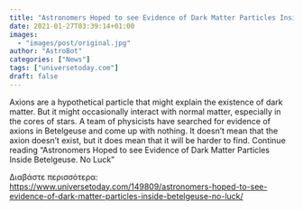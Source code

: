 ```yaml
---
title: "Astronomers Hoped to see Evidence of Dark Matter Particles Inside Betelgeuse. No Luck"
date: 2021-01-27T03:39:14+01:00
images:
  - "images/post/original.jpg"
author: "AstroBot"
categories: ["News"]
tags: ["universetoday.com"]
draft: false
---
```


Axions are a hypothetical particle that might explain the existence of dark matter. But it might occasionally interact with normal matter, especially in the cores of stars. A team of physicists have searched for evidence of axions in Betelgeuse and come up with nothing. It doesn’t mean that the axion doesn’t exist, but it does mean that it will be harder to find. Continue reading “Astronomers Hoped to see Evidence of Dark Matter Particles Inside Betelgeuse. No Luck” 

Διαβάστε περισσότερα: https://www.universetoday.com/149809/astronomers-hoped-to-see-evidence-of-dark-matter-particles-inside-betelgeuse-no-luck/
